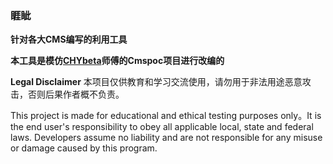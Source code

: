 ### 睚眦



**针对各大CMS编写的利用工具**

**本工具是模仿[CHYbeta](https://github.com/CHYbeta)师傅的Cmspoc项目进行改编的**

**Legal Disclaimer**
本项目仅供教育和学习交流使用，请勿用于非法用途恶意攻击，否则后果作者概不负责。

This project is made for educational and ethical testing purposes only。It is the end user's responsibility to obey all applicable local, state and federal laws. Developers assume no liability and are not responsible for any misuse or damage caused by this program.

